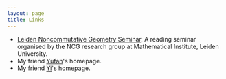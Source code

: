 ```yaml
---
layout: page
title: Links
---
```


- [Leiden Noncommutative Geometry Seminar](https://ncg-leiden.github.io/). A reading seminar organised by the NCG research group at Mathematical Institute, Leiden University.
- My friend [Yufan](https://sherlock3711.github.io/)'s homepage.
- My friend [Yi](https://www.eleves.ens.fr/home/yshan/Home.html)'s homepage.